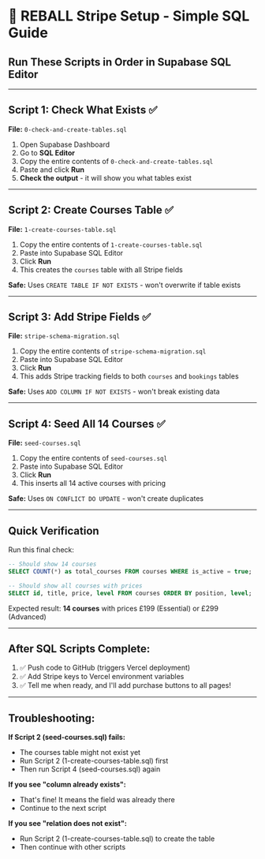 # 🚀 REBALL Stripe Setup - Simple SQL Guide

## Run These Scripts in Order in Supabase SQL Editor

---

## **Script 1: Check What Exists** ✅

**File:** `0-check-and-create-tables.sql`

1. Open Supabase Dashboard
2. Go to **SQL Editor**
3. Copy the entire contents of `0-check-and-create-tables.sql`
4. Paste and click **Run**
5. **Check the output** - it will show you what tables exist

---

## **Script 2: Create Courses Table** ✅

**File:** `1-create-courses-table.sql`

1. Copy the entire contents of `1-create-courses-table.sql`
2. Paste into Supabase SQL Editor
3. Click **Run**
4. This creates the `courses` table with all Stripe fields

**Safe:** Uses `CREATE TABLE IF NOT EXISTS` - won't overwrite if table exists

---

## **Script 3: Add Stripe Fields** ✅

**File:** `stripe-schema-migration.sql`

1. Copy the entire contents of `stripe-schema-migration.sql`
2. Paste into Supabase SQL Editor
3. Click **Run**
4. This adds Stripe tracking fields to both `courses` and `bookings` tables

**Safe:** Uses `ADD COLUMN IF NOT EXISTS` - won't break existing data

---

## **Script 4: Seed All 14 Courses** ✅

**File:** `seed-courses.sql`

1. Copy the entire contents of `seed-courses.sql`
2. Paste into Supabase SQL Editor
3. Click **Run**
4. This inserts all 14 active courses with pricing

**Safe:** Uses `ON CONFLICT DO UPDATE` - won't create duplicates

---

## **Quick Verification**

Run this final check:

```sql
-- Should show 14 courses
SELECT COUNT(*) as total_courses FROM courses WHERE is_active = true;

-- Should show all courses with prices
SELECT id, title, price, level FROM courses ORDER BY position, level;
```

Expected result: **14 courses** with prices £199 (Essential) or £299 (Advanced)

---

## **After SQL Scripts Complete:**

1. ✅ Push code to GitHub (triggers Vercel deployment)
2. ✅ Add Stripe keys to Vercel environment variables
3. ✅ Tell me when ready, and I'll add purchase buttons to all pages!

---

## **Troubleshooting:**

**If Script 2 (seed-courses.sql) fails:**
- The courses table might not exist yet
- Run Script 2 (1-create-courses-table.sql) first
- Then run Script 4 (seed-courses.sql) again

**If you see "column already exists":**
- That's fine! It means the field was already there
- Continue to the next script

**If you see "relation does not exist":**
- Run Script 2 (1-create-courses-table.sql) to create the table
- Then continue with other scripts


